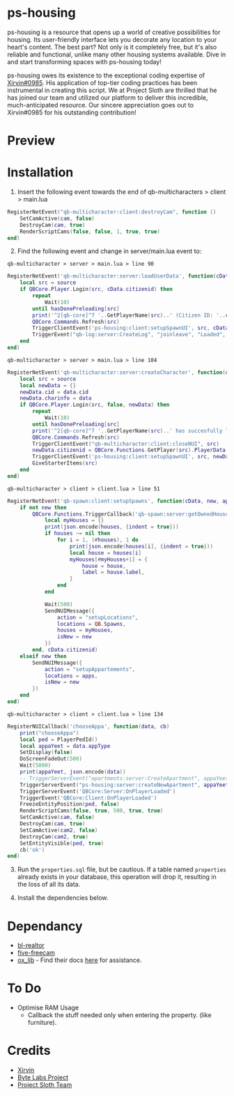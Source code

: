 # ps-housing

ps-housing is a resource that opens up a world of creative possibilities for housing. Its user-friendly interface lets you decorate any location to your heart's content. The best part? Not only is it completely free, but it's also reliable and functional, unlike many other housing systems available. Dive in and start transforming spaces with ps-housing today!

ps-housing owes its existence to the exceptional coding expertise of [Xirvin#0985](https://github.com/ImXirvin). His application of top-tier coding practices has been instrumental in creating this script. We at Project Sloth are thrilled that he has joined our team and utilized our platform to deliver this incredible, much-anticipated resource. Our sincere appreciation goes out to Xirvin#0985 for his outstanding contribution!

# Preview

# Installation 
1. Insert the following event towards the end of qb-multicharacters > client > main.lua 

```lua
RegisterNetEvent("qb-multicharacter:client:destroyCam", function ()
    SetCamActive(cam, false)
    DestroyCam(cam, true)
    RenderScriptCams(false, false, 1, true, true)
end)
```

2. Find the following event and change in server/main.lua event to: 

`qb-multicharacter > server > main.lua > line 90`
```lua
RegisterNetEvent('qb-multicharacter:server:loadUserData', function(cData)
    local src = source
    if QBCore.Player.Login(src, cData.citizenid) then
        repeat
            Wait(10)
        until hasDonePreloading[src]
        print('^2[qb-core]^7 '..GetPlayerName(src)..' (Citizen ID: '..cData.citizenid..') has succesfully loaded!')
        QBCore.Commands.Refresh(src)
        TriggerClientEvent('ps-housing:client:setupSpawnUI', src, cData)
        TriggerEvent("qb-log:server:CreateLog", "joinleave", "Loaded", "green", "**".. GetPlayerName(src) .. "** (<@"..(QBCore.Functions.GetIdentifier(src, 'discord'):gsub("discord:", "") or "unknown").."> |  ||"  ..(QBCore.Functions.GetIdentifier(src, 'ip') or 'undefined') ..  "|| | " ..(QBCore.Functions.GetIdentifier(src, 'license') or 'undefined') .." | " ..cData.citizenid.." | "..src..") loaded..")
    end
end)
```


`qb-multicharacter > server > main.lua > line 104`
```lua
RegisterNetEvent('qb-multicharacter:server:createCharacter', function(data)
    local src = source
    local newData = {}
    newData.cid = data.cid
    newData.charinfo = data
    if QBCore.Player.Login(src, false, newData) then
        repeat
            Wait(10)
        until hasDonePreloading[src]
        print('^2[qb-core]^7 '..GetPlayerName(src)..' has succesfully loaded!')
        QBCore.Commands.Refresh(src)
        TriggerClientEvent("qb-multicharacter:client:closeNUI", src)
        newData.citizenid = QBCore.Functions.GetPlayer(src).PlayerData.citizenid
        TriggerClientEvent('ps-housing:client:setupSpawnUI', src, newData)
        GiveStarterItems(src)
    end
end)
```

`qb-multicharacter > client > client.lua > line 51`
```lua
RegisterNetEvent('qb-spawn:client:setupSpawns', function(cData, new, apps)
    if not new then
        QBCore.Functions.TriggerCallback('qb-spawn:server:getOwnedHouses', function(houses)
            local myHouses = {}
            print(json.encode(houses, {indent = true}))
            if houses ~= nil then
                for i = 1, (#houses), 1 do
                    print(json.encode(houses[i], {indent = true}))
                    local house = houses[i]
                    myHouses[#myHouses+1] = {
                        house = house,
                        label = house.label,
                    }
                end
            end

            Wait(500)
            SendNUIMessage({
                action = "setupLocations",
                locations = QB.Spawns,
                houses = myHouses,
                isNew = new
            })
        end, cData.citizenid)
    elseif new then
        SendNUIMessage({
            action = "setupAppartements",
            locations = apps,
            isNew = new
        })
    end
end)
```

`qb-multicharacter > client > client.lua > line 134`
```lua
RegisterNUICallback('chooseAppa', function(data, cb)
    print("chooseAppa")
    local ped = PlayerPedId()
    local appaYeet = data.appType
    SetDisplay(false)
    DoScreenFadeOut(500)
    Wait(5000)
    print(appaYeet, json.encode(data))
    -- TriggerServerEvent("apartments:server:CreateApartment", appaYeet, Apartments.Locations[appaYeet].label)
    TriggerServerEvent("ps-housing:server:createNewApartment", appaYeet)
    TriggerServerEvent('QBCore:Server:OnPlayerLoaded')
    TriggerEvent('QBCore:Client:OnPlayerLoaded')
    FreezeEntityPosition(ped, false)
    RenderScriptCams(false, true, 500, true, true)
    SetCamActive(cam, false)
    DestroyCam(cam, true)
    SetCamActive(cam2, false)
    DestroyCam(cam2, true)
    SetEntityVisible(ped, true)
    cb('ok')
end)
```


3. Run the `properties.sql` file, but be cautious. If a table named `properties` already exists in your database, this operation will drop it, resulting in the loss of all its data.

4. Install the dependencies below.

# Dependancy
* [bl-realtor](https://github.com/Byte-Labs-Project/bl-realtor)
* [five-freecam](https://github.com/Deltanic/fivem-freecam)
* [ox_lib](https://github.com/overextended/ox_lib) - Find their docs [here](https://overextended.github.io/docs/ox_lib) for assistance.

# To Do
- Optimise RAM Usage
    - Callback the stuff needed only when entering the property. (like furniture).

# Credits
* [Xirvin](https://github.com/ImXirvin)
* [Byte Labs Project](https://github.com/Byte-Labs-Project)
* [Project Sloth Team](https://discord.gg/projectsloth)
